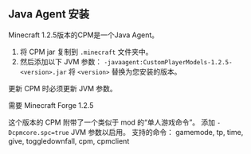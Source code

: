 ## Java Agent 安装

Minecraft 1.2.5版本的CPM是一个Java Agent。

1. 将 CPM jar 复制到 `.minecraft` 文件夹中。
2. 然后添加以下 JVM 参数：
`-javaagent:CustomPlayerModels-1.2.5-<version>.jar`
将 `<version>` 替换为您安装的版本。

更新 CPM 时必须更新 JVM 参数。

需要 Minecraft Forge 1.2.5

这个版本的 CPM 附带了一个类似于 mod 的“单人游戏命令”。
添加 `-Dcpmcore.spc=true` JVM 参数以启用。
支持的命令：
gamemode, tp, time, give, toggledownfall, cpm, cpmclient
